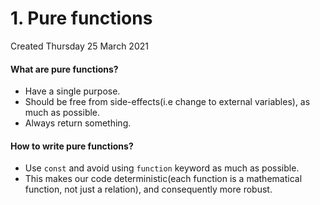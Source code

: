 # 1. Pure functions
Created Thursday 25 March 2021

#### What are pure functions?

* Have a single purpose.
* Should be free from side-effects(i.e change to external variables), as much as possible.
* Always return something.


#### How to write pure functions?

* Use ``const`` and avoid using ``function`` keyword as much as possible.
* This makes our code deterministic(each function is a mathematical function, not just a relation), and consequently more robust.


